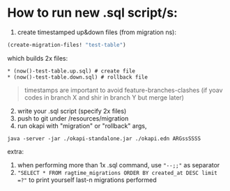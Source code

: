 # How to run new .sql script/s:

1. create timestamped up&down files (from migration ns):
  ```clojure
  (create-migration-files! "test-table")
  ```
  which builds 2x files:
  
	* (now()-test-table.up.sql) # create file
	* (now()-test-table.down.sql) # rollback file
  
> timestamps are important to avoid feature-branches-clashes (if yoav codes in branch X and shir in branch Y but merge later)

2. write your .sql script (specify 2x files)
3. push to git under /resources/migration
4. run okapi with "migration" or "rollback" args,
 ```
 java -server -jar ./okapi-standalone.jar ./okapi.edn ARGssSSSS
 ```

extra:

1. when performing more than 1x .sql command, use ```"--;;"``` as separator 
2. ```"SELECT * FROM ragtime_migrations ORDER BY created_at DESC limit =?"``` to print yourself last-n migrations performed
